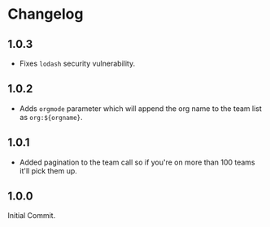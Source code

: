 # Changelog

## 1.0.3

* Fixes `lodash` security vulnerability.

## 1.0.2

* Adds `orgmode` parameter which will append the org name to the team list as `org:${orgname}`.

## 1.0.1

* Added pagination to the team call so if you're on more than 100 teams it'll pick them up.

## 1.0.0

Initial Commit.